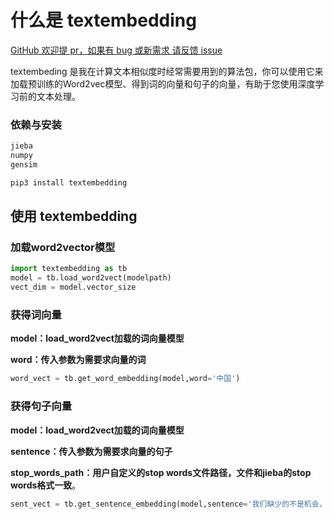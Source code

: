 # 什么是 textembedding

[GitHub 欢迎提 pr，如果有 bug 或新需求 请反馈 issue](https://github.com/Hanscal/textembedding/issues)

textembeding 是我在计算文本相似度时经常需要用到的算法包，你可以使用它来加载预训练的Word2vec模型、得到词的向量和句子的向量，有助于您使用深度学习前的文本处理。

### 依赖与安装

```bash
jieba
numpy
gensim
```

```py
pip3 install textembedding
```

## 使用 textembedding

### 加载word2vector模型

```py
import textembedding as tb
model = tb.load_word2vect(modelpath)
vect_dim = model.vector_size
```

### 获得词向量

**model：load_word2vect加载的词向量模型**

**word：传入参数为需要求向量的词**

```py
word_vect = tb.get_word_embedding(model,word='中国')
```

### 获得句子向量

**model：load_word2vect加载的词向量模型**

**sentence：传入参数为需要求向量的句子**

**stop_words_path：用户自定义的stop words文件路径，文件和jieba的stop words格式一致**。

```py
sent_vect = tb.get_sentence_embedding(model,sentence='我们缺少的不是机会，而是在机会面前将自己重新归零的勇气。',stop_words_path='')
```
